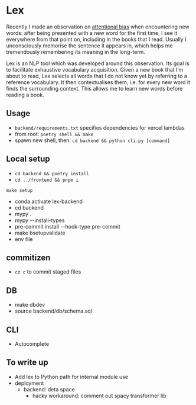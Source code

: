 # Lex
Recently I made an observation on [attentional bias](https://en.wikipedia.org/wiki/Attentional_bias) when encountering new words: after being presented with a new word for the first time, I see it everywhere from that point on, including in the books that I read. Usually I unconsciously memorise the sentence it appears in, which helps me tremendously remembering its meaning in the long-term.

Lex is an NLP tool which was developed around this observation. Its goal is to facilitate exhaustive vocabulary acquisition. Given a new book that I’m about to read, Lex selects all words that I do not know yet by referring to a reference vocabulary. It then contextualises them, i.e. for every new word it finds the surrounding context. This allows me to learn new words before reading a book.

## Usage
- `backend/requirements.txt` specifies dependencies for vercel lambdas
- from root: `poetry shell && make`
- spawn new shell, then: `cd backend && python cli.py [command]`

## Local setup
- `cd backend && poetry install`
- `cd ../frontend && pnpm i`

```
make setup
```

- conda activate lex-backend
- cd backend
- mypy .
- mypy --install-types
- pre-commit install --hook-type pre-commit
- make bsetupvalidate
- env file

## commitizen
- `cz c` to commit staged files

## DB
- make dbdev
- source backend/db/schema.sql

## CLI
- Autocomplete

## To write up
- Add lex to Python path for internal module use
- deployment
  - backend: deta space
    - hacky workaround: comment out spacy transformer lib
